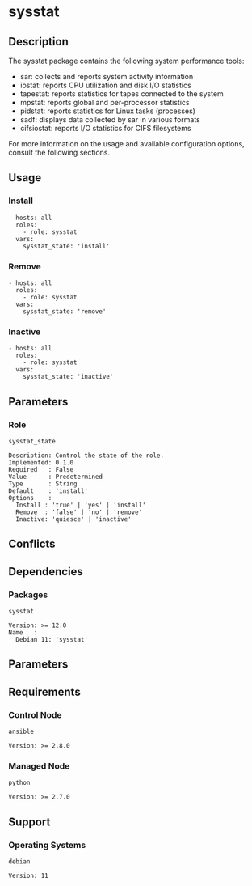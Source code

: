 # sysstat

## Description

The sysstat package contains the following system performance tools:
- sar: collects and reports system activity information
- iostat: reports CPU utilization and disk I/O statistics
- tapestat: reports statistics for tapes connected to the system
- mpstat: reports global and per-processor statistics
- pidstat: reports statistics for Linux tasks (processes)
- sadf: displays data collected by sar in various formats
- cifsiostat: reports I/O statistics for CIFS filesystems

For more information on the usage and available configuration options,
consult the following sections.

## Usage

### Install

```
- hosts: all
  roles:
    - role: sysstat
  vars:
    sysstat_state: 'install'
```

### Remove

```
- hosts: all
  roles:
    - role: sysstat
  vars:
    sysstat_state: 'remove'
```

### Inactive

```
- hosts: all
  roles:
    - role: sysstat
  vars:
    sysstat_state: 'inactive'
```

## Parameters

### Role

`sysstat_state`

    Description: Control the state of the role.
    Implemented: 0.1.0
    Required   : False
    Value      : Predetermined
    Type       : String
    Default    : 'install'
    Options    :
      Install : 'true' | 'yes' | 'install'
      Remove  : 'false' | 'no' | 'remove'
      Inactive: 'quiesce' | 'inactive'

## Conflicts

## Dependencies

### Packages

`sysstat`

    Version: >= 12.0
    Name   :
      Debian 11: 'sysstat'

## Parameters

## Requirements

### Control Node

`ansible`

    Version: >= 2.8.0

### Managed Node

`python`

    Version: >= 2.7.0

## Support

### Operating Systems

`debian`

    Version: 11
